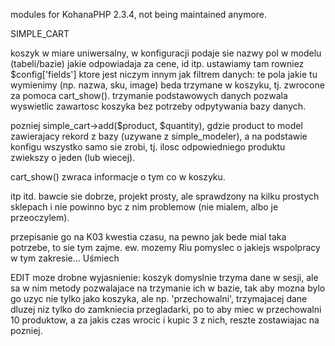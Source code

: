 modules for KohanaPHP 2.3.4, not being maintained anymore.

SIMPLE_CART

koszyk w miare uniwersalny, w konfiguracji podaje sie nazwy pol w modelu (tabeli/bazie) jakie odpowiadaja za cene, id itp. ustawiamy tam rowniez $config['fields'] ktore jest niczym innym jak filtrem danych: te pola jakie tu wymienimy (np. nazwa, sku, image) beda trzymane w koszyku, tj. zwrocone za pomoca cart_show(). trzymanie podstawowych danych pozwala wyswietlic zawartosc koszyka bez potrzeby odpytywania bazy danych.

pozniej simple_cart->add($product, $quantity), gdzie product to model zawierajacy rekord z bazy (uzywane z simple_modeler), a na podstawie konfigu wszystko samo sie zrobi, tj. ilosc odpowiedniego produktu zwiekszy o jeden (lub wiecej).

cart_show() zwraca informacje o tym co w koszyku.

itp itd. bawcie sie dobrze, projekt prosty, ale sprawdzony na kilku prostych sklepach i nie powinno byc z nim problemow (nie mialem, albo je przeoczylem).

przepisanie go na K03 kwestia czasu, na pewno jak bede mial taka potrzebe, to sie tym zajme. ew. mozemy Riu pomyslec o jakiejs wspolpracy w tym zakresie... Uśmiech

EDIT
moze drobne wyjasnienie: koszyk domyslnie trzyma dane w sesji, ale sa w nim metody pozwalajace na trzymanie ich w bazie, tak aby mozna bylo go uzyc nie tylko jako koszyka, ale np. 'przechowalni', trzymajacej dane dluzej niz tylko do zamkniecia przegladarki, po to aby miec w przechowalni 10 produktow, a za jakis czas wrocic i kupic 3 z nich, reszte zostawiajac na pozniej.